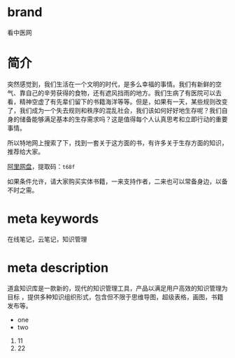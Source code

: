 # brand
看中医网

# 简介
突然感觉到，我们生活在一个文明的时代，是多么幸福的事情。我们有新鲜的空气、靠自己的辛劳获得的食物，还有遮风挡雨的地方。我们生病了有医院可以去看，精神空虚了有先辈们留下的书籍海洋等等。但是，如果有一天，某些规则改变了，我们成为一个失去规则和秩序的混乱社会，我们该如何好好地生存呢？我们自身的储备能够满足基本的生存需求吗？这是值得每个人认真思考和立即行动的重要事情。

所以特地网上搜索了下，找到一套关于这方面的书，有许多关于生存方面的知识，推荐给大家。

[阿里网盘](https://www.aliyundrive.com/s/ACPqwok4J6X)，提取码：`t68f`

如果条件允许，请大家购买实体书籍，一来支持作者，二来也可以常备身边，以备不时之需。

# meta keywords
在线笔记，云笔记，知识管理

# meta description
道盒知识库是一款新的，现代的知识管理工具，产品以满足用户高效的知识管理为目标
，提供多种知识组织形式，包含但不限于思维导图，超级表格，画图，书籍发布等。

* one
* two

1. 11
2. 22


